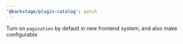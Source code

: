 ```yaml
---
'@backstage/plugin-catalog': patch
---
```


Turn on `pagination` by default in new frontend system, and also make configurable

